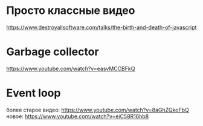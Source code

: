 # Просто классные видео
https://www.destroyallsoftware.com/talks/the-birth-and-death-of-javascript

# Garbage collector
https://www.youtube.com/watch?v=easvMCCBFkQ

# Event loop
более старое видео:
https://www.youtube.com/watch?v=8aGhZQkoFbQ
новое:
https://www.youtube.com/watch?v=eiC58R16hb8
